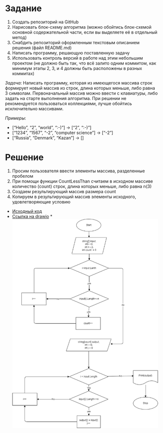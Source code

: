 # Задание
1. Создать репозиторий на GitHub
2. Нарисовать блок-схему алгоритма (можно обойтись блок-схемой основной содержательной части, если вы выделяете её в отдельный метод)
3. Снабдить репозиторий оформленным текстовым описанием решения (файл README.md)
4. Написать программу, решающую поставленную задачу
5. Использовать контроль версий в работе над этим небольшим проектом (не должно быть так, что всё залито одним коммитом, как минимум этапы 2, 3, и 4 должны быть расположены в разных коммитах)

*Задача*: Написать программу, которая из имеющегося массива строк формирует новый массив из строк, длина которых меньше, либо равна 3 символам. Первоначальный массив можно ввести с клавиатуры, либо задать на старте выполнения алгоритма. При решении не рекомендуется пользоваться коллекциями, лучше обойтись исключительно массивами.

*Примеры*:
* [“Hello”, “2”, “world”, “:-)”] → [“2”, “:-)”]
* [“1234”, “1567”, “-2”, “computer science”] → [“-2”]
* [“Russia”, “Denmark”, “Kazan”] → []




#  Решение
1. Просим пользователя ввести элементы массива, разделенные пробелом
2. При помощи функции CountLessThan считаем в исходном массиве количество (count) строк, длина которых меньше, либо равна n(3)
3. Создаем результирующий массив размера count
4. Копируем в результирующий массив элементы исходного, удовлетворяющие условию



* [Исходный код](Program.cs)
* [Ссылка на drawio](files/Flowchart.drawio)
*![блок-схема](files/Flowchart.png)
